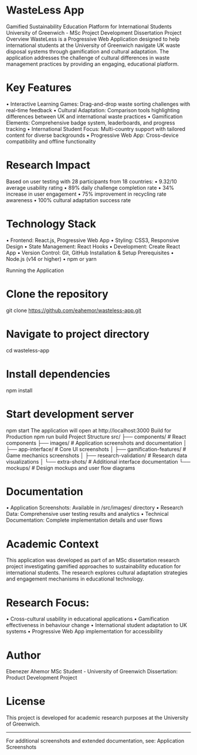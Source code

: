 # WasteLess App
Gamified Sustainability Education Platform for International Students
University of Greenwich - MSc Project Development Dissertation
Project Overview
WasteLess is a Progressive Web Application designed to help international students at the University of Greenwich navigate UK waste disposal systems through gamification and cultural adaptation. The application addresses the challenge of cultural differences in waste management practices by providing an engaging, educational platform.

# Key Features
•	Interactive Learning Games: Drag-and-drop waste sorting challenges with real-time feedback
•	Cultural Adaptation: Comparison tools highlighting differences between UK and international waste practices
•	Gamification Elements: Comprehensive badge system, leaderboards, and progress tracking
•	International Student Focus: Multi-country support with tailored content for diverse backgrounds
•	Progressive Web App: Cross-device compatibility and offline functionality

# Research Impact
Based on user testing with 28 participants from 18 countries:
•	9.32/10 average usability rating
•	89% daily challenge completion rate
•	34% increase in user engagement
•	75% improvement in recycling rate awareness
•	100% cultural adaptation success rate

# Technology Stack
•	Frontend: React.js, Progressive Web App
•	Styling: CSS3, Responsive Design
•	State Management: React Hooks
•	Development: Create React App
•	Version Control: Git, GitHub
Installation & Setup
Prerequisites
•	Node.js (v14 or higher)
•	npm or yarn

Running the Application
# Clone the repository
git clone https://github.com/eahemor/wasteless-app.git

# Navigate to project directory
cd wasteless-app

# Install dependencies
npm install
# Start development server
npm start
The application will open at http://localhost:3000
Build for Production
npm run build
Project Structure
src/
├── components/          # React components
├── images/             # Application screenshots and documentation
│   ├── app-interface/  # Core UI screenshots
│   ├── gamification-features/  # Game mechanics screenshots
│   ├── research-validation/    # Research data visualizations
│   └── extra-shots/    # Additional interface documentation
└── mockups/            # Design mockups and user flow diagrams

# Documentation
•	Application Screenshots: Available in /src/images/ directory
•	Research Data: Comprehensive user testing results and analytics
•	Technical Documentation: Complete implementation details and user flows

# Academic Context
This application was developed as part of an MSc dissertation research project investigating gamified approaches to sustainability education for international students. The research explores cultural adaptation strategies and engagement mechanisms in educational technology.

# Research Focus:
•	Cross-cultural usability in educational applications
•	Gamification effectiveness in behaviour change
•	International student adaptation to UK systems
•	Progressive Web App implementation for accessibility

# Author
Ebenezer Ahemor
MSc Student - University of Greenwich
Dissertation: Product Development Project

# License
This project is developed for academic research purposes at the University of Greenwich.
________________________________________
For additional screenshots and extended documentation, see: Application Screenshots

